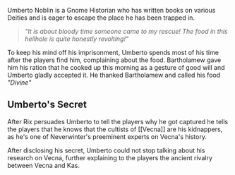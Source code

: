 
Umberto Noblin is a Gnome Historian who has written books on various Deities and is eager to escape the place he has been trapped in.

> *"It is about bloody time someone came to my rescue! The food in this hellhole is quite honestly revolting!"*

To keep his mind off his imprisonment, Umberto spends most of his time after the players find him, complaining about the food. Bartholamew gave him his ration that he cooked up this morning as a gesture of good will and Umberto gladly accepted it. He thanked Bartholamew and called his food *"Divine"*

## Umberto's Secret
After Rix persuades Umberto to tell the players why he got captured he tells the players that he knows that the cultists of [[Vecna]] are his kidnappers, as he's one of Neverwinter's preeminent experts on Vecna's history.

After disclosing his secret, Umberto could not stop talking about his research on Vecna, further explaining to the players the ancient rivalry between Vecna and Kas.

